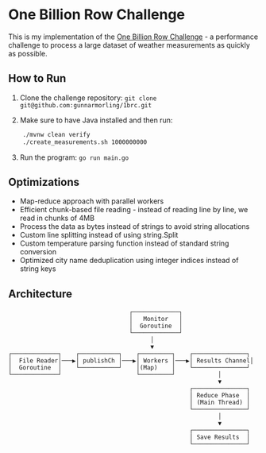 # One Billion Row Challenge

This is my implementation of the [One Billion Row Challenge](https://www.morling.dev/blog/one-billion-row-challenge/) - a performance challenge to process a large dataset of weather measurements as quickly as possible.

## How to Run

1. Clone the challenge repository: `git clone git@github.com:gunnarmorling/1brc.git`

2. Make sure to have Java installed and then run:
  ```bash
      ./mvnw clean verify
      ./create_measurements.sh 1000000000
  ```

3. Run the program: `go run main.go`

## Optimizations

- Map-reduce approach with parallel workers
- Efficient chunk-based file reading - instead of reading line by line, we read in chunks of 4MB
- Process the data as bytes instead of strings to avoid string allocations
- Custom line splitting instead of using string.Split
- Custom temperature parsing function instead of standard string conversion
- Optimized city name deduplication using integer indices instead of string keys

## Architecture

```
                                  ┌─────────────┐
                                  │   Monitor   │
                                  │  Goroutine  │
                                  └─────────────┘
                                        │
                                        ▼
┌─────────────┐    ┌───────────┐    ┌─────────┐    ┌───────────────┐
│  File Reader│───▶│ publishCh │───▶│ Workers │───▶│ Results Channel│
│  Goroutine  │    └───────────┘    │(Map)    │    └───────────────┘
└─────────────┘                     └─────────┘            │
                                                           ▼
                                                   ┌───────────────┐
                                                   │ Reduce Phase  │
                                                   │ (Main Thread) │
                                                   └───────────────┘
                                                           │
                                                           ▼
                                                   ┌───────────────┐
                                                   │ Save Results  │
                                                   └───────────────┘
```

